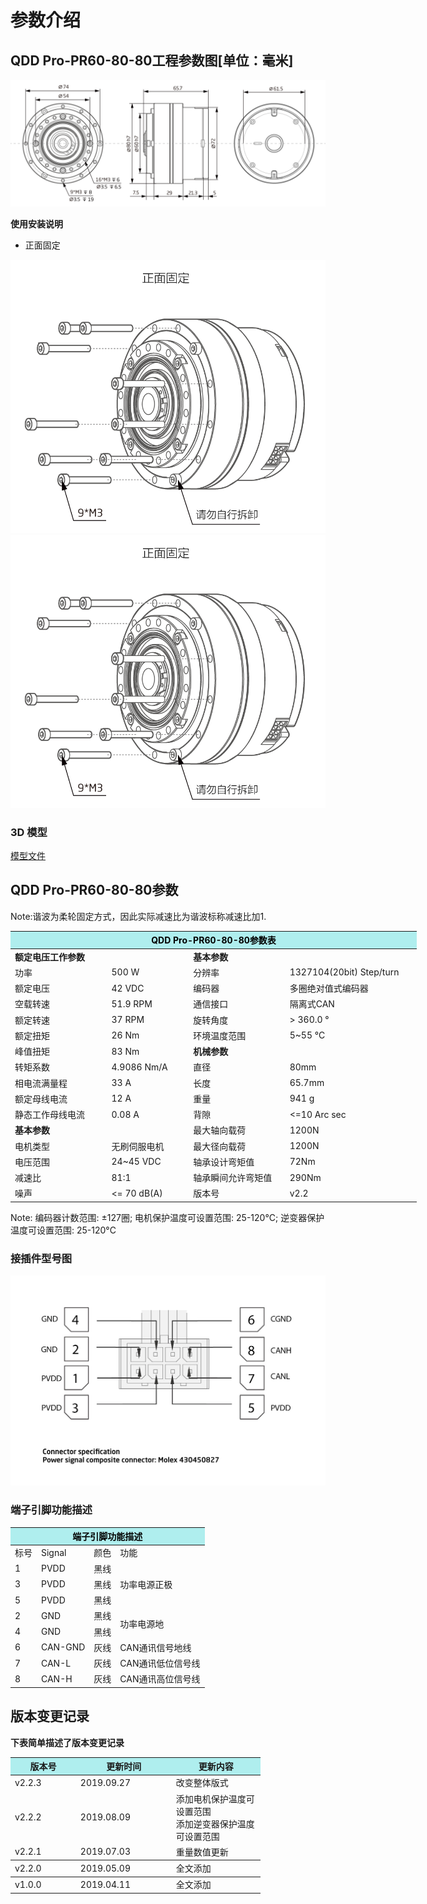 # 参数介绍 
## QDD Pro-PR60-80-80工程参数图[单位：毫米]
![QDD Pro-PR60-81-80]( ../../img/QDD_Pro_PR60_x_80_v2_2三视图.png ) 

**使用安装说明**

*   正面固定

![Qddpro_PR60_x_80_v2_2正面固定.png](../../img/QDD_Pro_PR60_x_80_v2_2正面固定.png "fig:Qddpro_PR60_x_80_v2_2.png")![Qddpro_PR60_x_80_v2_2正面固定.png](../../img/QDD_Pro_PR60_x_80_v2_2正面固定.png "fig:Qddpro_PR60_x_80_v2_2.png")  
### 3D 模型
[模型文件]( ../../3DModel/QDD_Pro_PR60-x-80_v2_2.step.zip )


## QDD Pro-PR60-80-80参数

Note:谐波为柔轮固定方式，因此实际减速比为谐波标称减速比加1.

<table style="width:650px"><thead><tr><th colspan="4" style="background: PaleTurquoise; color: black;">QDD Pro-PR60-80-80参数表</th></tr></thead><tbody><tr><td colspan="2"><b>额定电压工作参数</b></td><td colspan="2"><b>基本参数</b></td></tr><tr><td style="width:175px">功率</td><td style="width:135px">500 W</td><td style="width:130px">分辨率</td><td style="width:220px">1327104(20bit) Step/turn</td></tr><tr><td>额定电压</td><td>42 VDC</td><td>编码器</td><td>多圈绝对值式编码器</td></tr><tr><td>空载转速</td><td>51.9 RPM</td><td>通信接口</td><td>隔离式CAN</td></tr><tr><td>额定转速</td><td>37 RPM</td><td>旋转角度</td><td>> 360.0 °</td></tr><tr><td>额定扭矩</td><td>26 Nm</td><td>环境温度范围</td><td>5~55 °C</td></tr><td>峰值扭矩</td><td>83 Nm</td><td colspan="2"><b>机械参数</b></td></tr><tr><td>转矩系数</td><td>4.9086 Nm/A</td><td style="width:175px">直径</td><td style="width:175px">80mm</td></tr><tr><td>相电流满量程</td><td>33 A</td><td>长度</td><td>65.7mm</td></tr><tr><td>额定母线电流</td><td>12 A</td><td>重量</td><td>941 g</td></tr><tr><td>静态工作母线电流</td><td>0.08 A</td><td>背隙</td><td><=10 Arc sec</td></tr> <tr><td colspan="2"><b>基本参数</b></td><td>最大轴向载荷</td><td>1200N</td></tr><tr><td>电机类型</td><td>无刷伺服电机</td><td>最大径向载荷</td><td>1200N</td></tr><tr><td>电压范围</td><td>24~45 VDC</td><td>轴承设计弯矩值</td><td>72Nm</td></tr><tr><td>减速比</td><td>81:1</td><td>轴承瞬间允许弯矩值</td><td>290Nm</td><tr><td>噪声</td><td><= 70 dB(A)</td><td>版本号</td><td>v2.2</td></tr></tbody></table>

 Note: 编码器计数范围: ±127圈; 电机保护温度可设置范围: 25-120°C; 逆变器保护温度可设置范围: 25-120°C

### 接插件型号图

<img src="../../img/配线2-2.png" style="width:600px">

### 端子引脚功能描述

<table class="tableizer-table" style="width:390px">
 <thead><tr class="tableizer-firstrow"><th colspan="4" style="background: PaleTurquoise; color: black;">端子引脚功能描述</th></tr></thead><tbody><tr><td>标号</td><td>Signal</td><td>颜色</td><td>功能</td></tr><tr><td>1</td><td>PVDD</td><td>黑线</td><td rowspan="3">功率电源正极</td></tr><tr><td>3</td><td>PVDD</td><td>黑线</td></tr><tr><td>5</td><td>PVDD</td><td>黑线</td></tr><tr><td>2</td><td>GND</td><td>黑线</td> <td rowspan="2">功率电源地</td></tr><tr><td>4</td><td>GND</td><td>黑线</td></tr><tr><td>6</td><td>CAN-GND</td><td>灰线</td><td>CAN通讯信号地线</td></tr><tr><td>7</td><td>CAN-L</td><td>灰线</td><td>CAN通讯低位信号线</td></tr><tr><td>8</td><td>CAN-H</td><td>灰线</td><td>CAN通讯高位信号线</td></tr></tbody></table>
 </tbody></table>

## 版本变更记录
**下表简单描述了版本变更记录**

<table style="width:400px"><thead><tr style="background:PaleTurquoise"><th style="width:100px">版本号</th><th style="width:150px">更新时间</th><th style="width:150px">更新内容</th></tr></thead><tbody><tr><td>v2.2.3</td><td>2019.09.27</td><td>改变整体版式</td></tr><tr><td>v2.2.2</td><td>2019.08.09</td><td>添加电机保护温度可设置范围 <br>添加逆变器保护温度可设置范围 </td></tr><tr><td>v2.2.1</td><td>2019.07.03</td><td>重量数值更新</th></tr></thead><tbody><tr><td>v2.2.0</td><td>2019.05.09</td><td>全文添加</th></tr></thead><tbody><tr><td>v1.0.0</td><td>2019.04.11</td><td>全文添加</td></tbody></table>
